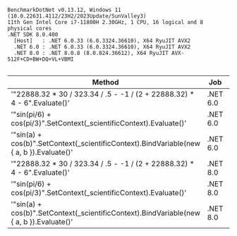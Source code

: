 ```

BenchmarkDotNet v0.13.12, Windows 11 (10.0.22631.4112/23H2/2023Update/SunValley3)
11th Gen Intel Core i7-11800H 2.30GHz, 1 CPU, 16 logical and 8 physical cores
.NET SDK 8.0.400
  [Host]   : .NET 6.0.33 (6.0.3324.36610), X64 RyuJIT AVX2
  .NET 6.0 : .NET 6.0.33 (6.0.3324.36610), X64 RyuJIT AVX2
  .NET 8.0 : .NET 8.0.8 (8.0.824.36612), X64 RyuJIT AVX-512F+CD+BW+DQ+VL+VBMI


```
| Method                                                                                   | Job      | Runtime  | Mean     | Error   | StdDev  | Gen0   | Allocated |
|----------------------------------------------------------------------------------------- |--------- |--------- |---------:|--------:|--------:|-------:|----------:|
| &#39;&quot;22888.32 * 30 / 323.34 / .5 - -1 / (2 + 22888.32) * 4 - 6&quot;.Evaluate()&#39;                 | .NET 6.0 | .NET 6.0 | 681.1 ns | 2.68 ns | 2.51 ns |      - |         - |
| &#39;&quot;sin(pi/6) + cos(pi/3)&quot;.SetContext(_scientificContext).Evaluate()&#39;                      | .NET 6.0 | .NET 6.0 | 472.1 ns | 2.50 ns | 2.34 ns | 0.0019 |      32 B |
| &#39;&quot;sin(a) + cos(b)&quot;.SetContext(_scientificContext).BindVariable(new { a, b }).Evaluate()&#39; | .NET 6.0 | .NET 6.0 | 621.7 ns | 3.26 ns | 2.89 ns | 0.0172 |     216 B |
| &#39;&quot;22888.32 * 30 / 323.34 / .5 - -1 / (2 + 22888.32) * 4 - 6&quot;.Evaluate()&#39;                 | .NET 8.0 | .NET 8.0 | 587.9 ns | 2.47 ns | 2.19 ns |      - |         - |
| &#39;&quot;sin(pi/6) + cos(pi/3)&quot;.SetContext(_scientificContext).Evaluate()&#39;                      | .NET 8.0 | .NET 8.0 | 381.1 ns | 0.74 ns | 0.62 ns | 0.0024 |      32 B |
| &#39;&quot;sin(a) + cos(b)&quot;.SetContext(_scientificContext).BindVariable(new { a, b }).Evaluate()&#39; | .NET 8.0 | .NET 8.0 | 401.8 ns | 7.21 ns | 6.75 ns | 0.0172 |     216 B |
